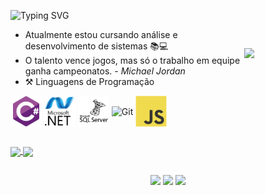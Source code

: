 
![Typing SVG](https://readme-typing-svg.herokuapp.com/?color=%2336BCF7&vCenter=true&lines=Hello,My+name+is+Vitor%20Gabriel%20%F0%9F%91%8B)

<img style = "margin-top: 30px;" src="https://media.giphy.com/media/lJNoBCvQYp7nq/giphy.gif" width="130" align="right"></h3>
  - Atualmente estou cursando análise e desenvolvimento de sistemas 📚💻 
  -  O talento vence jogos, mas só o trabalho em equipe ganha campeonatos. - *Michael Jordan*
  - ⚒️ Linguagens de Programação
 <div style="display: inline_block">
<img align="center" alt="C#" height="50" width="50" src="https://raw.githubusercontent.com/devicons/devicon/master/icons/csharp/csharp-original.svg">
<img align="center" alt=".NET" height="50" width="50"  src="https://raw.githubusercontent.com/devicons/devicon/master/icons/dot-net/dot-net-original-wordmark.svg">
<img align="center" alt="SQL Server" height="50" width="50" src="https://raw.githubusercontent.com/devicons/devicon/master/icons/microsoftsqlserver/microsoftsqlserver-plain-wordmark.svg">
<img align="center" alt="Git" height="50" width="50" src="https://raw.githubusercontent.com/jmnote/z-icons/master/svg/git.svg">
<img align="center" alt="JavaScript" height="50" width="50" src="https://raw.githubusercontent.com/devicons/devicon/master/icons/javascript/javascript-original.svg">
 
</div>

## 

<div style="display: flex">
  <a href="https://github.com/vgabriel10">
  <img height="165em" align="center" src="https://github-readme-stats.vercel.app/api?username=vgabriel10&show_icons=true&theme=dracula&include_all_commits=true&count_private=true"/>
  <img height="165em" align="center" src="https://github-readme-stats.vercel.app/api/top-langs/?username=vgabriel10&layout=compact&langs_count=7&theme=dracula"/>
    
</div>

  ## 
  
  <div style="display: inline_block" align="center"> 
  
  <a href = "mailto:vittorgabriell420@gmail.com"><img src="https://img.shields.io/badge/-Gmail-%23333?style=for-the-badge&logo=gmail&logoColor=white" target="_blank"></a>
  <a href="https://www.linkedin.com/in/vitor-gabriel-a418a2189" target="_blank"><img src="https://img.shields.io/badge/-LinkedIn-%230077B5?style=for-the-badge&logo=linkedin&logoColor=white" target="_blank"></a> 
    <a href="https://www.instagram.com/gabriel_ribeiiro10/" target="_blank"><img src="https://img.shields.io/badge/-Instagram-%23E4405F?style=for-the-badge&logo=instagram&logoColor=white" target="_blank"></a>
</div>
 

